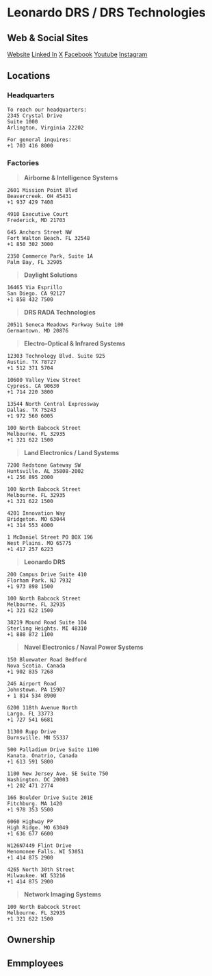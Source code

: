 # Leonardo DRS / DRS Technologies

## Web & Social Sites

[Website](https://www.leonardodrs.com/)
[Linked In](https://www.linkedin.com/company/leonardodrs/)
[X](https://twitter.com/LeonardoDRSnews)
[Facebook](https://www.facebook.com/leonardodrsinc/)
[Youtube](https://www.youtube.com/c/leonardodrs)
[Instagram](https://www.instagram.com/leonardodrs/)

## Locations

### **Headquarters**

>
    To reach our headquarters:
    2345 Crystal Drive
    Suite 1000
    Arlington, Virginia 22202

    For general inquires:
    +1 703 416 8000

### **Factories**

> **Airborne & Intelligence Systems**

    2601 Mission Point Blvd
    Beavercreek. OH 45431
    +1 937 429 7408

    4910 Executive Court
    Frederick, MD 21703

    645 Anchors Street NW
    Fort Walton Beach. FL 32548
    +1 850 302 3000

    2350 Commerce Park, Suite 1A
    Palm Bay, FL 32905

> **Daylight Solutions**

    16465 Via Esprillo
    San Diego. CA 92127
    +1 858 432 7500

> **DRS RADA Technologies**

    20511 Seneca Meadows Parkway Suite 100
    Germantown. MD 20876

> **Electro-Optical & Infrared Systems**

    12303 Technology Blvd. Suite 925
    Austin. TX 78727
    +1 512 371 5704

    10600 Valley View Street
    Cypress. CA 90630
    +1 714 220 3800

    13544 North Central Expressway
    Dallas. TX 75243
    +1 972 560 6005

    100 North Babcock Street
    Melbourne. FL 32935
    +1 321 622 1500

> **Land Electronics / Land Systems**

    7200 Redstone Gateway SW
    Huntsville. AL 35808-2002
    +1 256 895 2000

    100 North Babcock Street
    Melbourne. FL 32935
    +1 321 622 1500

    4201 Innovation Way
    Bridgeton. MO 63044
    +1 314 553 4000

    1 McDaniel Street PO BOX 196
    West Plains. MO 65775
    +1 417 257 6223

> **Leonardo DRS**

    200 Campus Drive Suite 410
    Florham Park. NJ 7932
    +1 973 898 1500

    100 North Babcock Street
    Melbourne. FL 32935
    +1 321 622 1500

    38219 Mound Road Suite 104
    Sterling Heights. MI 48310
    +1 888 872 1100

> **Navel Electronics / Naval Power Systems**

    150 Bluewater Road Bedford
    Nova Scotia. Canada
    +1 902 835 7268

    246 Airport Road
    Johnstown. PA 15907
    + 1 814 534 8900

    6200 118th Avenue North
    Largo. FL 33773
    +1 727 541 6681

    11300 Rupp Drive
    Burnsville. MN 55337

    500 Palladium Drive Suite 1100
    Kanata. Onatrio, Canada
    +1 613 591 5800

    1100 New Jersey Ave. SE Suite 750
    Washington. DC 20003
    +1 202 471 2774

    166 Boulder Drive Suite 201E
    Fitchburg. MA 1420
    +1 978 353 5500

    6060 Highway PP
    High Ridge. MO 63049
    +1 636 677 6600

    W126N7449 Flint Drive
    Menomonee Falls. WI 53051
    +1 414 875 2900

    4265 North 30th Street
    Milwaukee. WI 53216
    +1 414 875 2900

> **Network Imaging Systems**

    100 North Babcock Street
    Melbourne. FL 32935
    +1 321 622 1500


## Ownership

>
[]()

## Emmployees

>
[]()

